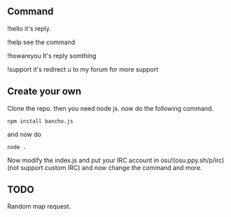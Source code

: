 ## Command
!hello it's reply.

!help see the command

!howareyou It's reply somthing

!support it's redirect u to my forum for more support
## Create your own
Clone the repo.
then you need node js. now do the following command.
```
npm install bancho.js
```
and now do 
```
node .
```
Now modify the index.js and put your IRC account in osu!(osu.ppy.sh/p/irc)(not support custom IRC) and now change the command and more.
## TODO
Random map request.
